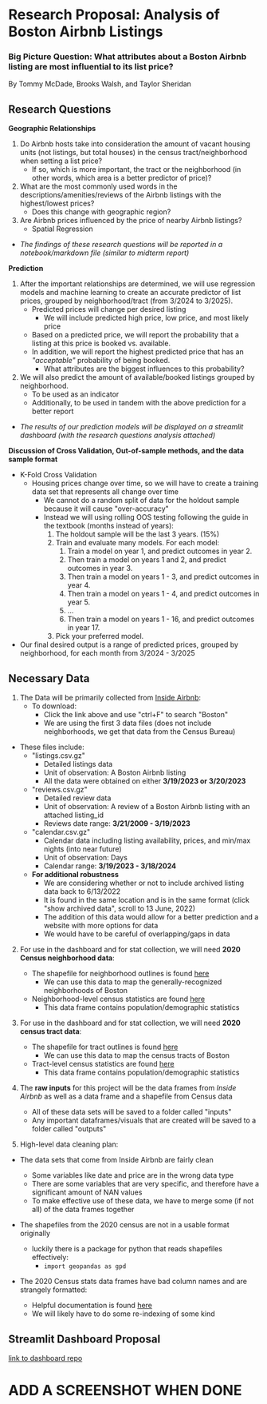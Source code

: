 # Research Proposal: Analysis of Boston Airbnb Listings
### Big Picture Question: What attributes about a Boston Airbnb listing are most influential to its list price?

By Tommy McDade, Brooks Walsh, and Taylor Sheridan

## Research Questions

**Geographic Relationships**
1. Do Airbnb hosts take into consideration the amount of vacant housing units (not listings, but total houses) in the census tract/neighborhood when setting a list price?
    - If so, which is more important, the tract or the neighborhood (in other words, which area is a better predictor of price)?
2. What are the most commonly used words in the descriptions/amenities/reviews of the Airbnb listings with the highest/lowest prices?
    - Does this change with geographic region?
3. Are Airbnb prices influenced by the price of nearby Airbnb listings?
    - Spatial Regression
    
- *The findings of these research questions will be reported in a notebook/markdown file (similar to midterm report)*

**Prediction**
1. After the important relationships are determined, we will use regression models and machine learning to create an accurate predictor of list prices, grouped by neighborhood/tract (from 3/2024 to 3/2025). 
    - Predicted prices will change per desired listing
        - We will include predicted high price, low price, and most likely price
    - Based on a predicted price, we will report the probability that a listing at this price is booked vs. available.
    - In addition, we will report the highest predicted price that has an *"acceptable"* probability of being booked.
        - What attributes are the biggest influences to this probability?
2. We will also predict the amount of available/booked listings grouped by neighborhood.
    - To be used as an indicator
    - Additionally, to be used in tandem with the above prediction for a better report

- *The results of our prediction models will be displayed on a streamlit dashboard (with the research questions analysis attached)*

**Discussion of Cross Validation, Out-of-sample methods, and the data sample format**
- K-Fold Cross Validation
    - Housing prices change over time, so we will have to create a training data set that represents all change over time
        - We cannot do a random split of data for the holdout sample because it will cause "over-accuracy"
        - Instead we will using rolling OOS testing following the guide in the textbook (months instead of years):
            1. The holdout sample will be the last 3 years. (15%)
            2. Train and evaluate many models. For each model:
                1. Train a model on year 1, and predict outcomes in year 2.
                2. Then train a model on years 1 and 2, and predict outcomes in year 3.
                3. Then train a model on years 1 - 3, and predict outcomes in year 4.
                4. Then train a model on years 1 - 4, and predict outcomes in year 5.
                5. ...
                6. Then train a model on years 1 - 16, and predict outcomes in year 17.
            3. Pick your preferred model.
- Our final desired output is a range of predicted prices, grouped by neighborhood, for each month from 3/2024 - 3/2025


## Necessary Data

1. The Data will be primarily collected from [Inside Airbnb](http://insideairbnb.com/get-the-data/):
    - To download:
        - Click the link above and use "ctrl+F" to search "Boston"
        - We are using the first 3 data files (does not include neighborhoods, we get that data from the Census Bureau)
- These files include:
    - "listings.csv.gz"
        - Detailed listings data
        - Unit of observation: A Boston Airbnb listing
        - All the data were obtained on either **3/19/2023 or 3/20/2023**
    - "reviews.csv.gz"
        - Detailed review data
        - Unit of observation: A review of a Boston Airbnb listing with an attached listing_id
        - Reviews date range: **3/21/2009 - 3/19/2023**
    - "calendar.csv.gz"
        - Calendar data including listing availability, prices, and min/max nights (into near future)
        - Unit of observation: Days
        - Calendar range: **3/19/2023 - 3/18/2024**
    - **For additional robustness**
        - We are considering whether or not to include archived listing data back to 6/13/2022
        - It is found in the same location and is in the same format (click "show archived data", scroll to 13 June, 2022)
        - The addition of this data would allow for a better prediction and a website with more options for data
        - We would have to be careful of overlapping/gaps in data
        

2. For use in the dashboard and for stat collection, we will need **2020 Census neighborhood data**:
    - The shapefile for neighborhood outlines is found [here](https://data.boston.gov/dataset/census-2020-block-group-neighborhoods/resource/ed89fab7-aa21-42ce-874b-1b4971ab50fb)
        - We can use this data to map the generally-recognized neighborhoods of Boston
    - Neighborhood-level census statistics are found [here](https://data.boston.gov/dataset/2020-census-for-boston/resource/5800a0a2-6acd-41a3-9fe0-1bf7b038750d)
        - This data frame contains population/demographic statistics

3. For use in the dashboard and for stat collection, we will need **2020 census tract data**:
    - The shapefile for tract outlines is found [here](https://data.boston.gov/dataset/census-2020-tracts)
        - We can use this data to map the census tracts of Boston
    - Tract-level census statistics are found [here](https://data.boston.gov/dataset/2020-census-for-boston/resource/013aba13-5985-4067-bba4-a8d3ca9a34ac)
        - This data frame contains population/demographic statistics


4. The **raw inputs** for this project will be the data frames from *Inside Airbnb* as well as a data frame and a shapefile from Census data
    - All of these data sets will be saved to a folder called "inputs"
    - Any important dataframes/visuals that are created will be saved to a folder called "outputs"

5. High-level data cleaning plan:
- The data sets that come from Inside Airbnb are fairly clean
    - Some variables like date and price are in the wrong data type
    - There are some variables that are very specific, and therefore have a significant amount of NAN values
    - To make effective use of these data, we have to merge some (if not all) of the data frames together
    
- The shapefiles from the 2020 census are not in a usable format originally
    - luckily there is a package for python that reads shapefiles effectively:
        - ```import geopandas as gpd```

- The 2020 Census stats data frames have bad column names and are strangely formatted:
    - Helpful documentation is found [here](https://www2.census.gov/programs-surveys/decennial/2020/technical-documentation/complete-tech-docs/summary-file/2020Census_PL94_171Redistricting_StatesTechDoc_English.pdf)
    - We will likely have to do some re-indexing of some kind

## Streamlit Dashboard Proposal 
[link to dashboard repo](https://github.com/Brooks377/SSLS_dashboard)

# ADD A SCREENSHOT WHEN DONE
